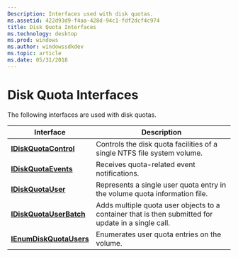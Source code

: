 ```yaml
---
Description: Interfaces used with disk quotas.
ms.assetid: 422d93d9-f4aa-428d-94c1-fdf2dcf4c974
title: Disk Quota Interfaces
ms.technology: desktop
ms.prod: windows
ms.author: windowssdkdev
ms.topic: article
ms.date: 05/31/2018
---
```


# Disk Quota Interfaces

The following interfaces are used with disk quotas.



| Interface                                          | Description                                                                                                    |
|----------------------------------------------------|----------------------------------------------------------------------------------------------------------------|
| [**IDiskQuotaControl**](https://msdn.microsoft.com/en-us/library/Aa365009(v=VS.85).aspx)     | Controls the disk quota facilities of a single NTFS file system volume.<br/>                             |
| [**IDiskQuotaEvents**](https://msdn.microsoft.com/en-us/library/Aa365031(v=VS.85).aspx)       | Receives quota-related event notifications.<br/>                                                         |
| [**IDiskQuotaUser**](https://msdn.microsoft.com/en-us/library/Aa365033(v=VS.85).aspx)           | Represents a single user quota entry in the volume quota information file.<br/>                          |
| [**IDiskQuotaUserBatch**](https://msdn.microsoft.com/en-us/library/Aa365034(v=VS.85).aspx) | Adds multiple quota user objects to a container that is then submitted for update in a single call.<br/> |
| [**IEnumDiskQuotaUsers**](https://msdn.microsoft.com/en-us/library/Aa365054(v=VS.85).aspx) | Enumerates user quota entries on the volume.<br/>                                                        |



 

 

 





